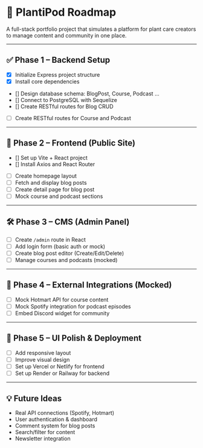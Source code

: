 # 🌿 PlantiPod Roadmap

A full-stack portfolio project that simulates a platform for plant care creators to manage content and community in one place.

---

## ✅ Phase 1 – Backend Setup

- [X] Initialize Express project structure
- [X] Install core dependencies
- [] Design database schema: BlogPost, Course, Podcast ...
- [] Connect to PostgreSQL with Sequelize
- [] Create RESTful routes for Blog CRUD
- [ ] Create RESTful routes for Course and Podcast

---

## 🚧 Phase 2 – Frontend (Public Site)

- [] Set up Vite + React project
- [] Install Axios and React Router
- [ ] Create homepage layout
- [ ] Fetch and display blog posts
- [ ] Create detail page for blog post
- [ ] Mock course and podcast sections

---

## 🛠️ Phase 3 – CMS (Admin Panel)

- [ ] Create `/admin` route in React
- [ ] Add login form (basic auth or mock)
- [ ] Create blog post editor (Create/Edit/Delete)
- [ ] Manage courses and podcasts (mocked)

---

## 🔗 Phase 4 – External Integrations (Mocked)

- [ ] Mock Hotmart API for course content
- [ ] Mock Spotify integration for podcast episodes
- [ ] Embed Discord widget for community

---

## 🎨 Phase 5 – UI Polish & Deployment

- [ ] Add responsive layout
- [ ] Improve visual design
- [ ] Set up Vercel or Netlify for frontend
- [ ] Set up Render or Railway for backend

---

## 💡 Future Ideas

- Real API connections (Spotify, Hotmart)
- User authentication & dashboard
- Comment system for blog posts
- Search/filter for content
- Newsletter integration